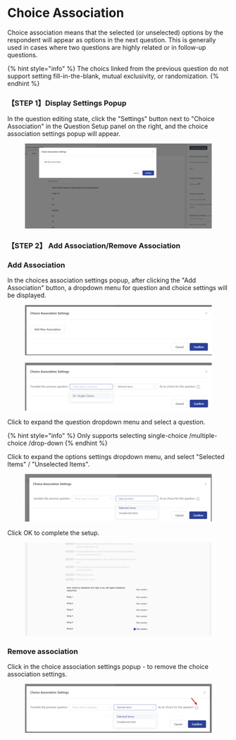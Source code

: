 # Choice Association

Choice association means that the selected (or unselected) options by the respondent will appear as options in the next question. This is generally used in cases where two questions are highly related or in follow-up questions.

{% hint style="info" %}
The choics linked from the previous question do not support setting fill-in-the-blank, mutual exclusivity, or randomization.
{% endhint %}

### 【STEP 1】Display Settings Popup

In the question editing state, click the "Settings" button next to "Choice Association" in the Question Setup panel on the right, and the choice association settings popup will appear.

<figure><img src="../../../../.gitbook/assets/image (895).png" alt=""><figcaption></figcaption></figure>

### 【STEP 2】 Add Association/Remove Association

### Add Association

In the choices association settings popup, after clicking the "Add Association" button, a dropdown menu for question and choice settings will be displayed.

<figure><img src="../../../../.gitbook/assets/image (983).png" alt=""><figcaption></figcaption></figure>

<figure><img src="../../../../.gitbook/assets/image (984).png" alt=""><figcaption></figcaption></figure>

Click to expand the question dropdown menu and select a question.

{% hint style="info" %}
Only supports selecting single-choice /multiple-choice /drop-down&#x20;
{% endhint %}



Click to expand the options settings dropdown menu, and select "Selected Items" / "Unselected Items".

<figure><img src="../../../../.gitbook/assets/image (985).png" alt=""><figcaption></figcaption></figure>



Click OK to complete the setup.

<figure><img src="../../../../.gitbook/assets/image (896).png" alt=""><figcaption></figcaption></figure>

### Remove association

Click in the choice association settings popup - to remove the choice association settings.

<figure><img src="../../../../.gitbook/assets/image (986).png" alt=""><figcaption></figcaption></figure>

##

